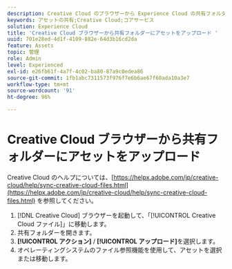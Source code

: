 ```yaml
---
description: Creative Cloud のブラウザーから Experience Cloud の共有フォルダーにアセットをアップロードする方法。
keywords: アセットの共有;Creative Cloud;コアサービス
solution: Experience Cloud
title: 'Creative Cloud ブラウザーから共有フォルダーにアセットをアップロード '
uuid: 701e28ed-4d1f-4109-882e-64d3b16cd2da
feature: Assets
topic: 管理
role: Admin
level: Experienced
exl-id: e26fb61f-4a7f-4c02-ba80-87a9c0edea86
source-git-commit: 1fb1abc7311573f976f7e6b6ae67f60ada10a3e7
workflow-type: tm+mt
source-wordcount: '91'
ht-degree: 96%

---
```


# Creative Cloud ブラウザーから共有フォルダーにアセットをアップロード

Creative Cloud のヘルプについては、[https://helpx.adobe.com/jp/creative-cloud/help/sync-creative-cloud-files.html](https://helpx.adobe.com/jp/creative-cloud/help/sync-creative-cloud-files.html) を参照してください。

1. [!DNL Creative Cloud] ブラウザーを起動して、「[!UICONTROL Creative Cloud ファイル]」に移動します。
1. 共有フォルダーを開きます。
1. **[!UICONTROL アクション]** / **[!UICONTROL アップロード]**&#x200B;を選択します。
1. オペレーティングシステムのファイル参照機能を使用して、アセットを選択または移動します。
